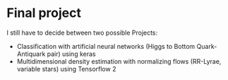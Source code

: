 # Final project
I still have to decide between two possible Projects:
* Classification with artificial neural networks (Higgs to Bottom Quark-Antiquark pair) using keras
* Multidimensional density estimation with normalizing flows (RR-Lyrae, variable stars) using Tensorflow 2
